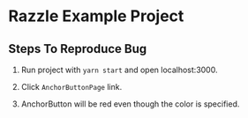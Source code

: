 # Razzle Example Project

## Steps To Reproduce Bug

1. Run project with `yarn start` and open localhost:3000.

2. Click `AnchorButtonPage` link.

3. AnchorButton will be red even though the color is specified.
